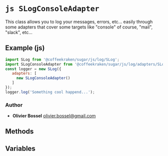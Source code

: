 


<!-- @namespace    sugar.js.log -->

# ```js SLogConsoleAdapter ```


This class allows you to log your messages, errors, etc... easily through some adapters that cover some targets like "console" of course,
"mail", "slack", etc...



## Example (js)

```js
import SLog from '@coffeekraken/sugar/js/log/SLog';
import SLogConsoleAdapter from '@coffeekraken/sugar/js/log/adapters/SLogConsoleAdapter';
const logger = new SLog({
   adapters: [
     new SLogConsoleAdapter()
   ]
});
logger.log('Something cool happend...');
```


### Author
- **Olivier Bossel** <a href="mailto:olivier.bossel@gmail.com">olivier.bossel@gmail.com</a> 


## Methods



## Variables


